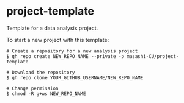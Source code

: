 # project-template
Template for a data analysis project.

To start a new project with this template:
```
# Create a repository for a new analysis project
$ gh repo create NEW_REPO_NAME --private -p masashi-CU/project-template

# Download the repository
$ gh repo clone YOUR_GITHUB_USERNAME/NEW_REPO_NAME

# Change permission
$ chmod -R g+ws NEW_REPO_NAME
```

